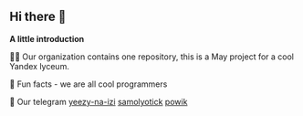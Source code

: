 ## Hi there 👋


**A little introduction**

🙋‍♀️  Our organization contains one repository, this is a May project for a cool Yandex lyceum.

🍿 Fun facts - we are all cool programmers

🧙 Our telegram [yeezy-na-izi](t.me/yeezy_na_izi) [samolyotick](t.me/samolyotik) [powik](t.me/Powik174)

